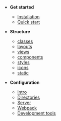 * **Get started**
  * [Installation](get-started/installation)
  * [Quick start](get-started/quick-start)

* **Structure**
  * [classes](structure/classes)
  * [layouts](structure/layouts)
  * [views](structure/views)
  * [components](structure/components)
  * [styles](structure/styles)
  * [icons](structure/icons)
  * [static](structure/static)

* **Configuration**
  * [Intro](configuration/introduction)
  * [Directories](configuration/dirs)
  * [Server](configuration/server)
  * [Webpack](configuration/webpack)
  * [Development tools](configuration/development-tools)
